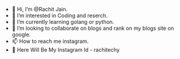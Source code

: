 - 👋 Hi, I’m @Rachit Jain.
- 👀 I’m interested in Coding and reserch.
- 🌱 I’m currently learning golang or python.
- 💞️ I’m looking to collaborate on blogs and rank on my blogs site on google.
- 📫 How to reach me instagram.
- 👀 Here Will Be My Instagram Id - rachitechy

<!---
Rachit jain /Rachit jain is a ✨ special ✨ repository because its `README.md` (this file) appears on your GitHub profile.
You can click the Preview link to take a look at your changes.
--->
